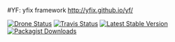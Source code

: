 #YF: yfix framework
http://yfix.github.io/yf/

[![Drone Status](https://drone.io/github.com/yfix/yf/status.png)](https://drone.io/github.com/yfix/yf/latest)
[![Travis Status](https://travis-ci.org/yfix/yf.png?branch=master)](https://travis-ci.org/yfix/yf)
[![Latest Stable Version](https://poser.pugx.org/yfix/yf/v/stable.png)](https://packagist.org/packages/yfix/yf)
[![Packagist Downloads](https://poser.pugx.org/yfix/yf/downloads.png)](https://packagist.org/packages/yfix/yf)
<!---
--->
<!---
[![Coverage Status](https://coveralls.io/repos/yfix/yf/badge.png?branch=master)](https://coveralls.io/r/yfix/yf?branch=master)
[![Dependencies Status](https://d2xishtp1ojlk0.cloudfront.net/d/10383867)](http://depending.in/yfix/yf)
--->
